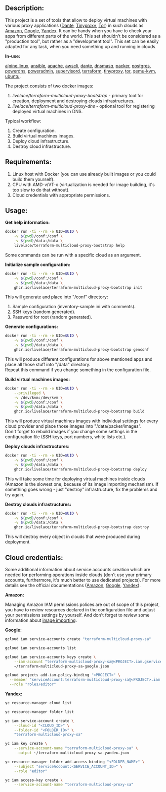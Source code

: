 ## Description:

This project is a set of tools that allow to deploy virtual machines with various proxy applications 
([Dante](https://www.inet.no/dante/), [Tinyproxy](https://github.com/tinyproxy/tinyproxy), [Tor](https://www.torproject.org/)) in such clouds as [Amazon](https://aws.amazon.com/), [Google](https://cloud.google.com/), [Yandex](https://cloud.yandex.com/). It can be handy when you have to check your apps from different parts of the world. This set shouldn't be considered as a "production tool", but rather as a "development tool". This set can be easily adapted for any task, when you need something up and running in clouds.

**In-use:**

[alpine linux](https://alpinelinux.org/), [ansible](https://www.ansible.com/), [apache](https://httpd.apache.org/), [awscli](https://github.com/aws/aws-cli), [dante](https://www.inet.no/dante/), [dnsmasq](http://www.thekelleys.org.uk/dnsmasq/doc.html), [packer](https://packer.io/), [postgres](https://www.postgresql.org/), [powerdns](https://www.powerdns.com/), [poweradmin](https://www.poweradmin.org/), [supervisord](http://supervisord.org/), [terraform](https://www.terraform.io/), [tinyproxy](https://github.com/tinyproxy/tinyproxy), [tor](https://www.torproject.org/), [qemu-kvm](https://www.qemu.org/), [ubuntu](https://ubuntu.com/).

The project consists of two docker images:

1. *livelace/terraform-multicloud-proxy-bootstrap* - primary tool for creation, deployment and destroying clouds infrastructures.
2. *livelace/terraform-multicloud-proxy-dns* - optional tool for registering deployed virtual machines in DNS. 

Typical workflow:

1. Create configuration.
2. Build virtual machines images.
3. Deploy cloud infrastructure.
4. Destroy cloud infrastructure.

## Requirements:

1. Linux host with Docker (you can use already built images or you could build them yourself). 
2. CPU with AMD-v/VT-x (virtualization is needed for image building, it's too slow to do that without).
3. Cloud credentials with appropriate permissions.

## Usage:


**Get help information:**

```bash
docker run -ti --rm -e UID=$UID \
    -v $(pwd)/conf:/conf \
    -v $(pwd)/data:/data \
    livelace/terraform-multicloud-proxy-bootstrap help
```

Some commands can be run with a specific cloud as an argument.

**Initialize sample configuration:**

```bash
docker run -ti --rm -e UID=$UID \
    -v $(pwd)/conf:/conf \
    -v $(pwd)/data:/data \
    ghcr.io/livelace/terraform-multicloud-proxy-bootstrap init
```

This will generate and place into "/conf" directory:

1. Sample configuration (inventory-sample.ini with comments).
2. SSH keys (random generated).
3. Password for root (random generated).

**Generate configurations:**

```bash
docker run -ti --rm -e UID=$UID \
    -v $(pwd)/conf:/conf \
    -v $(pwd)/data:/data \
    ghcr.io/livelace/terraform-multicloud-proxy-bootstrap genconf
```

This will produce different configurations for above mentioned apps and place all those stuff into "/data" directory.  
Repeat this command if you change something in the configuration file.

**Build virtual machines images:**

```bash
docker run -ti --rm -e UID=$UID \
    --privileged \
    -v /dev/kvm:/dev/kvm \
    -v $(pwd)/conf:/conf \
    -v $(pwd)/data:/data \
    ghcr.io/livelace/terraform-multicloud-proxy-bootstrap build
```

This will produce virtual machines images with individual settings for every cloud provider and place those images into "/data/packer/images".  
Don't forget to rebuild images if you change some settings in the configuration file (SSH keys, port numbers, white lists etc.). 

**Deploy clouds infrastructures:**

```bash
docker run -ti --rm -e UID=$UID \
    -v $(pwd)/conf:/conf \
    -v $(pwd)/data:/data \
    ghcr.io/livelace/terraform-multicloud-proxy-bootstrap deploy
```

This will take some time for deploying virtual machines inside clouds (Amazon is the slowest one, because of its image importing mechanism). If something goes wrong - just "destroy" infrastructure, fix the problems and try again. 

**Destroy clouds infrastructures:**

```bash
docker run -ti --rm -e UID=$UID \
    -v $(pwd)/conf:/conf \
    -v $(pwd)/data:/data \
    ghcr.io/livelace/terraform-multicloud-proxy-bootstrap destroy
```

This will destroy every object in clouds that were produced during deployment.


## Cloud credentials:

Some additional information about service accounts creation which are needed for performing operations inside clouds (don't use your primary accounts, furthermore, it's much better to use dedicated projects). For more details see the official documentations ([Amazon](https://aws.amazon.com/cli/), [Google](https://cloud.google.com/sdk), [Yandex](https://cloud.yandex.com/docs/cli/)).

**Amazon:**
 
Managing Amazon IAM permissions polices are out of scope of this project, you have to review resources declared in the configuration file and adjust your permissions settings by yourself. And don't forget to review some information about [image importing](https://docs.aws.amazon.com/vm-import/latest/userguide/vmimport-image-import.html).

**Google:**

```bash
gcloud iam service-accounts create "terraform-multicloud-proxy-sa"

gcloud iam service-accounts list

gcloud iam service-accounts keys create \
    --iam-account "terraform-multicloud-proxy-sa@<PROJECT>.iam.gserviceaccount.com" \
    ~/terraform-multicloud-proxy-sa-google.json

gcloud projects add-iam-policy-binding "<PROJECT>" \
  --member "serviceAccount:terraform-multicloud-proxy-sa@<PROJECT>.iam.gserviceaccount.com" \
  --role "roles/editor"
```

**Yandex:**

```bash
yc resource-manager cloud list

yc resource-manager folder list

yc iam service-account create \
    --cloud-id "<CLOUD_ID>" \
    --folder-id "<FOLDER_ID>" \
    "terraform-multicloud-proxy-sa" 

yc iam key create \
    --service-account-name "terraform-multicloud-proxy-sa" \
    --output ~/terraform-multicloud-proxy-sa-yandex.json

yc resource-manager folder add-access-binding "<FOLDER_NAME>" \
    --subject "serviceAccount:<SERVICE_ACCOUNT_ID>" \
    --role "editor" 

yc iam access-key create \
    --service-account-name "terraform-multicloud-proxy-sa"
```

